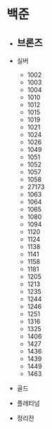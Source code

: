 # 백준

- 브론즈
  - 
- 실버
  - 1002
  - 1003
  - 1004
  - 1010
  - 1012
  - 1015
  - 1019
  - 1021
  - 1024
  - 1026
  - 1049
  - 1051
  - 1052
  - 1057
  - 1058
  - 27173
  - 1063
  - 1064
  - 1065
  - 1080
  - 1094
  - 1120
  - 1124
  - 1138
  - 1141
  - 1158
  - 1181
  - 1205
  - 1213
  - 1235
  - 1244
  - 1246
  - 1251
  - 1316
  - 1325
  - 1406
  - 1427
  - 1436
  - 1439
  - 1449
  - 1463
 
- 골드

- 플레티넘

- 정리전
